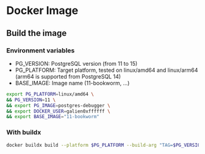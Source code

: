 # Docker Image

## Build the image

### Environment variables


* PG_VERSION: PostgreSQL version (from 11 to 15)
* PG_PLATFORM: Target platform, tested on linux/amd64 and linux/arm64 (arm64 is supported from PostgreSQL 14)
* BASE_IMAGE: Image name (11-bookworm, ...)


```bash
export PG_PLATFORM=linux/amd64 \
&& PG_VERSION=11 \
&& export PG_IMAGE=postgres-debugger \
&& export DOCKER_USER=galien0xffffff \
&& export BASE_IMAGE="11-bookworm" 
```

### With buildx

```bash
docker buildx build --platform $PG_PLATFORM --build-arg "TAG=$PG_VERSION" --build-arg "BASE_IMAGE=$BASE_IMAGE" -t "$DOCKER_USER/$PG_IMAGE:$PG_VERSION" .
```
